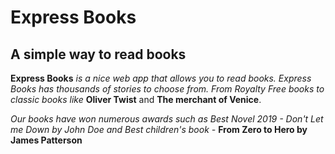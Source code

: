 # Express Books
## A simple way to read books

**Express Books** _is a nice web app that allows you to read books.
Express Books has thousands of stories to choose from. From Royalty Free books to classic books like_ **Oliver Twist** and **The merchant of Venice**.

*Our books have won numerous awards such as Best Novel 2019 - Don't Let me Down by John Doe and Best children's book -* **From Zero to Hero by James Patterson**

